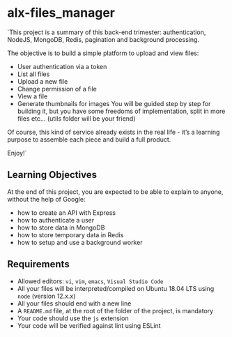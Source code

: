 # alx-files_manager
`This project is a summary of this back-end trimester: authentication, NodeJS, MongoDB, Redis, pagination and background processing.

The objective is to build a simple platform to upload and view files:

* User authentication via a token
* List all files
* Upload a new file
* Change permission of a file
* View a file
* Generate thumbnails for images
You will be guided step by step for building it, but you have some freedoms of implementation, split in more files etc… (utils folder will be your friend)

Of course, this kind of service already exists in the real life - it’s a learning purpose to assemble each piece and build a full product.

Enjoy!`

## Learning Objectives
At the end of this project, you are expected to be able to explain to anyone, without the help of Google:
* how to create an API with Express
* how to authenticate a user
* how to store data in MongoDB
* how to store temporary data in Redis
* how to setup and use a background worker

## Requirements
* Allowed editors: `vi`, `vim`, `emacs`, `Visual Studio Code`
* All your files will be interpreted/compiled on Ubuntu 18.04 LTS using `node` (version 12.x.x)
* All your files should end with a new line
* A `README.md` file, at the root of the folder of the project, is mandatory
* Your code should use the `js` extension
* Your code will be verified against lint using ESLint
